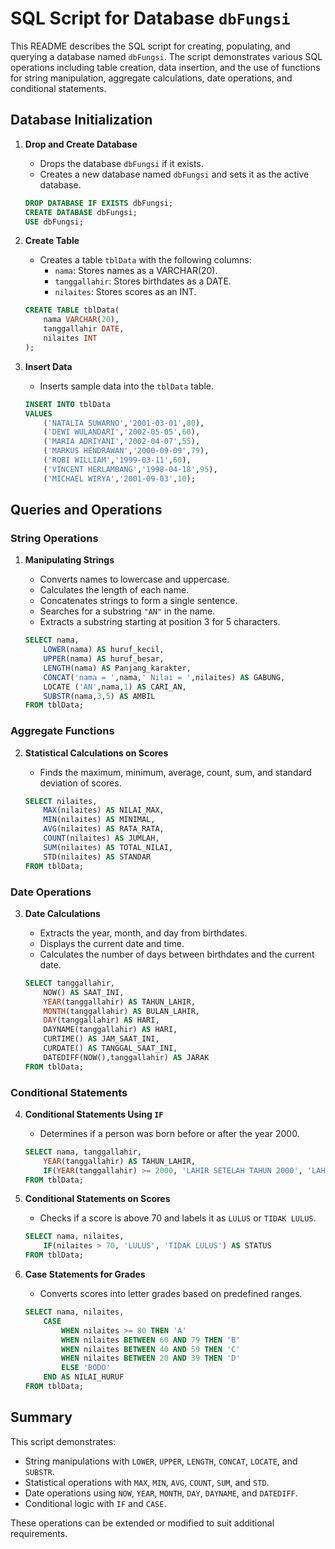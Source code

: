# SQL Script for Database `dbFungsi`

This README describes the SQL script for creating, populating, and querying a database named `dbFungsi`. The script demonstrates various SQL operations including table creation, data insertion, and the use of functions for string manipulation, aggregate calculations, date operations, and conditional statements.

## Database Initialization

1. **Drop and Create Database**
   - Drops the database `dbFungsi` if it exists.
   - Creates a new database named `dbFungsi` and sets it as the active database.

   ```sql
   DROP DATABASE IF EXISTS dbFungsi;
   CREATE DATABASE dbFungsi;
   USE dbFungsi;
   ```

2. **Create Table**
   - Creates a table `tblData` with the following columns:
     - `nama`: Stores names as a VARCHAR(20).
     - `tanggallahir`: Stores birthdates as a DATE.
     - `nilaites`: Stores scores as an INT.

   ```sql
   CREATE TABLE tblData(
       nama VARCHAR(20),
       tanggallahir DATE,
       nilaites INT
   );
   ```

3. **Insert Data**
   - Inserts sample data into the `tblData` table.

   ```sql
   INSERT INTO tblData
   VALUES
       ('NATALIA SUWARNO','2001-03-01',80),
       ('DEWI WULANDARI','2002-05-05',60),
       ('MARIA ADRIYANI','2002-04-07',55),
       ('MARKUS HENDRAWAN','2000-09-09',79),
       ('ROBI WILLIAM','1999-03-11',60),
       ('VINCENT HERLAMBANG','1998-04-18',95),
       ('MICHAEL WIRYA','2001-09-03',10);
   ```

## Queries and Operations

### String Operations

1. **Manipulating Strings**
   - Converts names to lowercase and uppercase.
   - Calculates the length of each name.
   - Concatenates strings to form a single sentence.
   - Searches for a substring `"AN"` in the name.
   - Extracts a substring starting at position 3 for 5 characters.

   ```sql
   SELECT nama,
       LOWER(nama) AS huruf_kecil,
       UPPER(nama) AS huruf_besar,
       LENGTH(nama) AS Panjang_karakter,
       CONCAT('nama = ',nama,' Nilai = ',nilaites) AS GABUNG,
       LOCATE ('AN',nama,1) AS CARI_AN,
       SUBSTR(nama,3,5) AS AMBIL
   FROM tblData;
   ```

### Aggregate Functions

2. **Statistical Calculations on Scores**
   - Finds the maximum, minimum, average, count, sum, and standard deviation of scores.

   ```sql
   SELECT nilaites,
       MAX(nilaites) AS NILAI_MAX,
       MIN(nilaites) AS MINIMAL,
       AVG(nilaites) AS RATA_RATA,
       COUNT(nilaites) AS JUMLAH,
       SUM(nilaites) AS TOTAL_NILAI,
       STD(nilaites) AS STANDAR
   FROM tblData;
   ```

### Date Operations

3. **Date Calculations**
   - Extracts the year, month, and day from birthdates.
   - Displays the current date and time.
   - Calculates the number of days between birthdates and the current date.

   ```sql
   SELECT tanggallahir,
       NOW() AS SAAT_INI,
       YEAR(tanggallahir) AS TAHUN_LAHIR,
       MONTH(tanggallahir) AS BULAN_LAHIR,
       DAY(tanggallahir) AS HARI,
       DAYNAME(tanggallahir) AS HARI,
       CURTIME() AS JAM_SAAT_INI,
       CURDATE() AS TANGGAL_SAAT_INI,
       DATEDIFF(NOW(),tanggallahir) AS JARAK
   FROM tblData;
   ```

### Conditional Statements

4. **Conditional Statements Using `IF`**
   - Determines if a person was born before or after the year 2000.

   ```sql
   SELECT nama, tanggallahir,
       YEAR(tanggallahir) AS TAHUN_LAHIR,
       IF(YEAR(tanggallahir) >= 2000, 'LAHIR SETELAH TAHUN 2000', 'LAHIR SEBELUM TAHUN 2000') AS KETERANGAN
   FROM tblData;
   ```

5. **Conditional Statements on Scores**
   - Checks if a score is above 70 and labels it as `LULUS` or `TIDAK LULUS`.

   ```sql
   SELECT nama, nilaites,
       IF(nilaites > 70, 'LULUS', 'TIDAK LULUS') AS STATUS
   FROM tblData;
   ```

6. **Case Statements for Grades**
   - Converts scores into letter grades based on predefined ranges.

   ```sql
   SELECT nama, nilaites,
       CASE
           WHEN nilaites >= 80 THEN 'A'
           WHEN nilaites BETWEEN 60 AND 79 THEN 'B'
           WHEN nilaites BETWEEN 40 AND 59 THEN 'C'
           WHEN nilaites BETWEEN 20 AND 39 THEN 'D'
           ELSE 'BODO'
       END AS NILAI_HURUF
   FROM tblData;
   ```

## Summary

This script demonstrates:
- String manipulations with `LOWER`, `UPPER`, `LENGTH`, `CONCAT`, `LOCATE`, and `SUBSTR`.
- Statistical operations with `MAX`, `MIN`, `AVG`, `COUNT`, `SUM`, and `STD`.
- Date operations using `NOW`, `YEAR`, `MONTH`, `DAY`, `DAYNAME`, and `DATEDIFF`.
- Conditional logic with `IF` and `CASE`.

These operations can be extended or modified to suit additional requirements.

